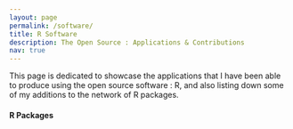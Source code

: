 ```yaml
---
layout: page
permalink: /software/
title: R Software
description: The Open Source : Applications & Contributions
nav: true
---
```


This page is dedicated to showcase the applications that I have been able to produce using the open source software : R, and also listing down some of my additions to the network of R packages.

#### R Packages
